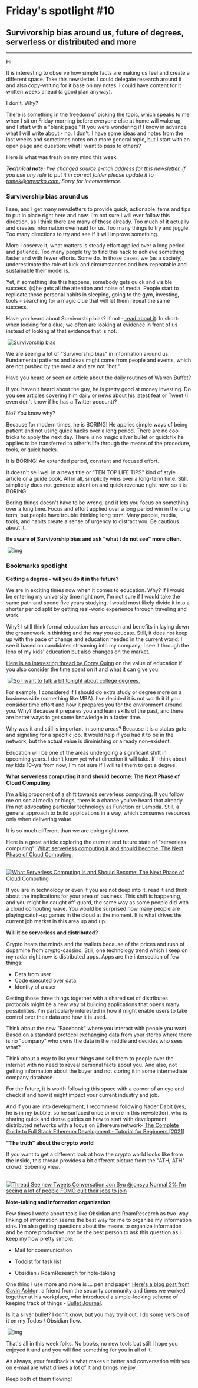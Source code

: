# Friday's spotlight #10

##  Survivorship bias around us, future of degrees, serverless or distributed and more



---



Hi

 

It is interesting to observe how simple facts are making us feel and  create a different space. Take this newsletter.  I could delegate  research around it and also copy-writing for it base on my notes. I  could have content for it written weeks ahead (a good plan anyway). 

I don't. Why? 

There is something in the freedom of picking the topic, which speaks to me  when I sit on Friday morning before everyone else at home will wake up,  and I start with a "blank page." If you were wondering if I know in  advance what I will write about - no. I don't. I have some ideas and  notes from the last weeks and sometimes notes on a more general topic,  but I start with an open page and question: what I want to pass to  others? 

Here is what was fresh on my mind this week. 

***Technical note:** I've changed source e-mail address for this newsletter. If you use any rule to put it in correct folder please update it to [tomek@onyszko.com.](mailto:tomek@onyszko.com.) Sorry for inconvenience.* 

### Survivorship bias around us

I see, and I get many newsletters to provide quick, actionable items and  tips to put in place right here and now. I'm not sure I will ever follow this direction, as I think there are many of those already. Too much of it actually and creates information overhead for us. Too many things to try and juggle. Too many directions to try and see if it will improve  something. 

More I observe it, what matters is steady effort applied over a long period  and patience. Too many people try to find this hack to achieve something faster and with fewer efforts. Some do. In those cases, we (as a  society) underestimate the role of luck and circumstances and how  repeatable and sustainable their model is. 

Yet, if something like this happens, somebody gets quick and visible  success, (s)he gets all the attention and noise of media. People start  to replicate those personal habits in sleeping, going to the gym,  investing, tools - searching for a magic clue that will let them repeat  the same success. 

Have you heard about Survivorship bias? If not -[ read about it](https://en.wikipedia.org/wiki/Survivorship_bias). In short: when looking for a clue, we often are looking at evidence in  front of us instead of looking at that evidence that is not.

​                      [ ![Survivorship bias](https://bucket.mlcdn.com/a/2947/2947243/images/6cd266d5f6f59ab024c31dd23d1b8c17834f9580.png/0a513dd7e2703399e21c7a8a3f66e1c17ece2d0d.png) ](https://en.wikipedia.org/wiki/Survivorship_bias)                    



We are seeing a lot of "Survivorship bias" in information around us.  Fundamental patterns and ideas might come from people and events, which  are not pushed by the media and are not "hot." 

Have you heard or seen an article about the daily routines of Warren Buffet?

If you haven't heard about the guy, he is pretty good at money investing.  Do you see articles covering him daily or news about his latest feat or  Tweet (I even don't know if he has a Twitter account)? 

No? You know why? 

Because for modern times, he is BORING! He applies simple ways of being patient and not using quick hacks over a long period. There are no cool tricks  to apply the next day. There is no magic silver bullet or quick fix he  applies to be transferred to other's life through the means of the  procedure, tools, or quick hacks. 

It is BORING! An extended period, constant and focused effort. 

It doesn't sell well in a news title or "TEN TOP LIFE TIPS" kind of style  article or a guide book.  All in all, simplicity wins over a long-term  time. Still, simplicity does not generate attention and quick revenue  right now, so it is BORING. 

Boring things doesn't have to be wrong, and it lets you focus on something  over a long time. Focus and effort applied over a long period win in the long term, but people have trouble thinking long term. Many people,  media, tools, and habits create a sense of urgency to distract you. Be  cautious about it. 



B**e aware of Survivorship bias and ask "what I do not see" more often.** 

​                                                                                                    ![img](https://cdn.mailerlite.com/images/default/spacer.gif)                                                                                            



### Bookmarks spotlight 

**Getting a degree - will you do it in the future?** 

We are in exciting times now when it comes to education. Why? If I would  be entering my university time right now, I'm not sure if I would take  the same path and spend five years studying. I would most likely divide  it into a shorter period split by getting real-world experience through  traveling and work. 

Why? I still think formal education has a reason and benefits in laying down the groundwork in thinking and the way you educate. Still, it does not  keep up with the pace of change and education needed in the current  world. I see it based on candidates streaming into my company; I see it  through the lens of my kids' education but also changes on the market. 

[Here is an interesting thread by Corey Quinn](https://twitter.com/QuinnyPig/status/1387937035382452230) on the value of education if you also consider the time spent on it and what it can give you:



​                      [ ![So I want to talk a bit tonight about college degrees.](https://bucket.mlcdn.com/a/2947/2947243/images/f98a780b4441f5637c52624dd10dcc09970c9936.png) ](https://twitter.com/QuinnyPig/status/1387937035382452230)                    

For example, I considered if I should do extra study or degree more on a  business side (something like MBA). I've decided it is not worth it if  you consider time effort and how it prepares you for the environment  around you. Why? Because it prepares you and learn skills of the past,  and there are better ways to get some knowledge in a faster time. 

Why was it and still is important in some areas? Because it is a status  gate and signaling for a specific job. It would help if you had it to be in the network, but the actual value is diminishing or already  non-existent. 

Education will be one of the areas undergoing a significant shift in upcoming  years. I don't know yet what direction it will take. If I think about my kids 10-yrs from now, I'm not sure if I will tell them to get a degree. 



**What serverless computing it and should become: The Next Phase of Cloud Computing**

I'm a big proponent of a shift towards serverless computing. If you follow  me on social media or blogs, there is a chance you've heard that  already. I'm not advocating particular technology as Function or Lambda. Still, a general approach to build applications in a way, which  consumes resources only when delivering value.

It is so much different than we are doing right now. 

Here is a great article exploring the current and future state of "serverless computing": [What serverless computing it and should become: The Next Phase of Cloud Computing.](https://cacm.acm.org/magazines/2021/5/252179-what-serverless-computing-is-and-should-become/fulltext)

​                      [ ![What Serverless Computing Is and Should Become: The Next Phase of Cloud Computing](https://bucket.mlcdn.com/a/2947/2947243/images/6b7706331bf98f6c8ffca63180ecdaab1f854136.png) ](https://cacm.acm.org/magazines/2021/5/252179-what-serverless-computing-is-and-should-become/fulltext)                    



If you are in technology or even if you are not deep into it, read it and  think about the implications for your area of business. This shift is  happening, and you might be caught off-guard, the same way as some  people did with a cloud computing wave. You would be surprised how many  people are playing catch-up games in the cloud at the moment. It is what drives the current job market in this area up and up. 



**Will it be serverless and distributed?** 

Crypto heats the minds and the wallets because of the prices and rush of  dopamine from crypto-cassino. Still, one technology trend which I keep  on my radar right now is distributed apps. Apps are the intersection of  few things:

- Data from user 
- Code executed over data. 
- Identity of a user

Getting those three things together with a shared set of distributes protocols  might be a new way of building applications that opens many  possibilities. I'm particularly interested in how it might enable users  to take control over their data and how it is used. 

Think about the new "Facebook" where you interact with people you want. Based on a standard protocol exchanging data from your stores where there is  no "company" who owns the data in the middle and decides who sees what? 

Think about a way to list your things and sell them to people over the  internet with no need to reveal personal facts about you. And also, not  getting information about the buyer and not storing it in some  intermediate company database. 

For the future, it is worth following this space with a corner of an eye  and check if and how it might impact your current industry and job. 

And if you are into development, I recommend following Nader Dabit (yes, he is in my bubble, so he surfaced once or more in this newsletter), who  is sharing quick and dense guides on how to start with development  distributed networks with a focus on Ethereum network- [The Complete Guide to Full Stack Ethereum Development - Tutorial for Beginners [2021]](https://www.youtube.com/watch?v=a0osIaAOFSE)                



**"The truth" about the crypto world** 

If you want to get a different look at how the crypto world looks like  from the inside, this thread provides a bit different picture from the  "ATH, ATH" crowd. Sobering view.

​                      [ ![Thread See new Tweets Conversation Jon Syu @jonsyu Normal 2% I'm seeing a lot of people FOMO quit their jobs to join ](https://bucket.mlcdn.com/a/2947/2947243/images/e566ad57c5d57efa10ba51cdb691828c7d89852d.png) ](https://twitter.com/jonsyu/status/1389635626698297344)                    





**Note-taking and information organization** 

Few times I wrote about tools like Obsidian and RoamResearch as two-way  linking of information seems the best way for me to organize my  information sink. I'm also getting questions about the means to organize information and be more productive. not be the best person to ask this  question as I keep my flow pretty simple:

- Mail for communication

- Todoist for task list 

- Obsidian / RoamResearch for note-taking

One thing I use more and more is ... pen and paper. [Here's a blog post from Gavin Ashto](https://gvnshtn.com/bujo/)n, a friend from the security community and times we worked together at  his workplace, who introduced a simple-looking scheme of keeping track  of things - [Bullet Journal](https://bulletjournal.com/). 

Is it a silver bullet? I don't know, but you may try it out. I do some version of it on my Todos / Obsidian flow. 

​                                                                                                    ![img](https://cdn.mailerlite.com/images/default/spacer.gif)                                                                                            

That's all in this week folks. No books, no new tools but still I hope you  enjoyed it and and you will find something for you in all of it. 


As always, your feedback is what makes it better and conversation with you on e-mail are what drives a lot of it and brings me joy. 


Keep both of them flowing! 